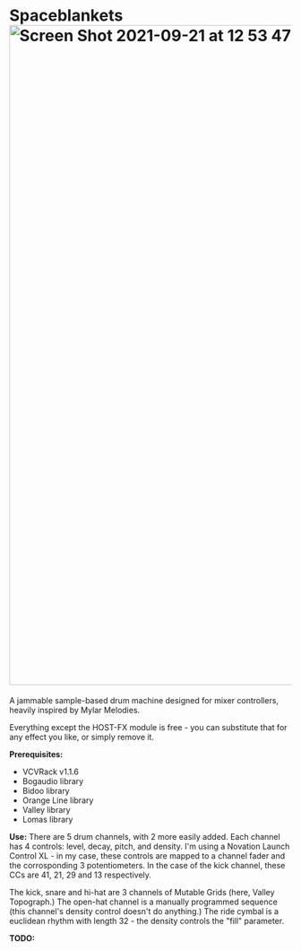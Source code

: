 # Spaceblankets<img width="1177" alt="Screen Shot 2021-09-21 at 12 53 47" src="https://user-images.githubusercontent.com/56085339/134214239-6ce8da99-0685-436b-84c1-198b4497f3d7.png">
A jammable sample-based drum machine designed for mixer controllers, heavily inspired by Mylar Melodies.

Everything except the HOST-FX module is free - you can substitute that for any effect you like, or simply remove it.

**Prerequisites:**
- VCVRack v1.1.6
- Bogaudio library
- Bidoo library
- Orange Line library
- Valley library
- Lomas library

**Use:**
There are 5 drum channels, with 2 more easily added. Each channel has 4 controls: level, decay, pitch, and density. I'm using a Novation Launch Control XL - in my case, these controls are mapped to a channel fader and the corrosponding 3 potentiometers. In the case of the kick channel, these CCs are 41, 21, 29 and 13 respectively.

The kick, snare and hi-hat are 3 channels of Mutable Grids (here, Valley Topograph.) The open-hat channel is a manually programmed sequence (this channel's density control doesn't do anything.) The ride cymbal is a euclidean rhythm with length 32 - the density controls the "fill" parameter.

**TODO:**
